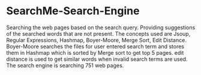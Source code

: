 # SearchMe-Search-Engine
Searching the web pages based on the search query. Providing suggestions of the searched words that are not present. The concepts used are Jsoup, Regular Expressions, Hashmap, Boyer-Moore, Merge Sort, Edit Distance. Boyer-Moore searches the files for user entered search term and stores them in Hashmap which is sorted by Merge sort to get top 5 pages. edit distance is used to get similar words when invalid search terms are used. The search engine is searching 751 web pages.
